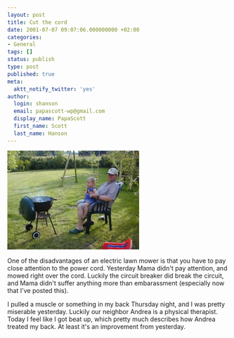 ```yaml
---
layout: post
title: Cut the cord
date: 2001-07-07 09:07:06.000000000 +02:00
categories:
- General
tags: []
status: publish
type: post
published: true
meta:
  aktt_notify_twitter: 'yes'
author:
  login: shanson
  email: papascott-wp@gmail.com
  display_name: PapaScott
  first_name: Scott
  last_name: Hanson
---
```

<p><img src="/wordpress/wp-content/uploads/2001/07/crhgrill.jpg" height="225" width="300" border="0" alt="crhgrill.jpg: " /></p>
<p>One of the disadvantages of an electric lawn mower is that you have to pay close attention to the power cord. Yesterday Mama didn't pay attention, and mowed right over the cord. Luckily the circuit breaker did break the circuit, and Mama didn't suffer anything more than embarassment (especially now that I've posted this).</p>
<p>I pulled a muscle or something in my back Thursday night, and I was pretty miserable yesterday. Luckily our neighbor Andrea is a physical therapist. Today I feel like I got beat up, which pretty much describes how Andrea treated my back. At least it's an improvement from yesterday.</p>
